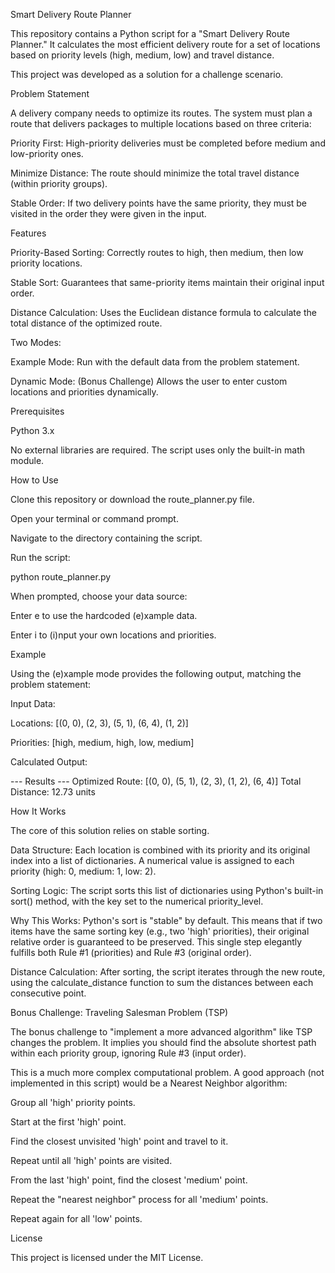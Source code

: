 Smart Delivery Route Planner

This repository contains a Python script for a "Smart Delivery Route Planner." It calculates the most efficient delivery route for a set of locations based on priority levels (high, medium, low) and travel distance.

This project was developed as a solution for a challenge scenario.

Problem Statement

A delivery company needs to optimize its routes. The system must plan a route that delivers packages to multiple locations based on three criteria:

Priority First: High-priority deliveries must be completed before medium and low-priority ones.

Minimize Distance: The route should minimize the total travel distance (within priority groups).

Stable Order: If two delivery points have the same priority, they must be visited in the order they were given in the input.

Features

Priority-Based Sorting: Correctly routes to high, then medium, then low priority locations.

Stable Sort: Guarantees that same-priority items maintain their original input order.

Distance Calculation: Uses the Euclidean distance formula to calculate the total distance of the optimized route.

Two Modes:

Example Mode: Run with the default data from the problem statement.

Dynamic Mode: (Bonus Challenge) Allows the user to enter custom locations and priorities dynamically.

Prerequisites

Python 3.x

No external libraries are required. The script uses only the built-in math module.

How to Use

Clone this repository or download the route_planner.py file.

Open your terminal or command prompt.

Navigate to the directory containing the script.

Run the script:

python route_planner.py


When prompted, choose your data source:

Enter e to use the hardcoded (e)xample data.

Enter i to (i)nput your own locations and priorities.

Example

Using the (e)xample mode provides the following output, matching the problem statement:

Input Data:

Locations: [(0, 0), (2, 3), (5, 1), (6, 4), (1, 2)]

Priorities: [high, medium, high, low, medium]

Calculated Output:

--- Results ---
Optimized Route: [(0, 0), (5, 1), (2, 3), (1, 2), (6, 4)]
Total Distance: 12.73 units


How It Works

The core of this solution relies on stable sorting.

Data Structure: Each location is combined with its priority and its original index into a list of dictionaries. A numerical value is assigned to each priority (high: 0, medium: 1, low: 2).

Sorting Logic: The script sorts this list of dictionaries using Python's built-in sort() method, with the key set to the numerical priority_level.

Why This Works: Python's sort is "stable" by default. This means that if two items have the same sorting key (e.g., two 'high' priorities), their original relative order is guaranteed to be preserved. This single step elegantly fulfills both Rule #1 (priorities) and Rule #3 (original order).

Distance Calculation: After sorting, the script iterates through the new route, using the calculate_distance function to sum the distances between each consecutive point.

Bonus Challenge: Traveling Salesman Problem (TSP)

The bonus challenge to "implement a more advanced algorithm" like TSP changes the problem. It implies you should find the absolute shortest path within each priority group, ignoring Rule #3 (input order).

This is a much more complex computational problem. A good approach (not implemented in this script) would be a Nearest Neighbor algorithm:

Group all 'high' priority points.

Start at the first 'high' point.

Find the closest unvisited 'high' point and travel to it.

Repeat until all 'high' points are visited.

From the last 'high' point, find the closest 'medium' point.

Repeat the "nearest neighbor" process for all 'medium' points.

Repeat again for all 'low' points.

License

This project is licensed under the MIT License.

